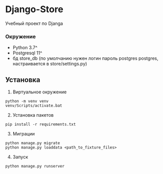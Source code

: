 # Django-Store

Учебный проект по Djanga

### Окружение

- Python 3.7^
- Postgresql 11^
- бд store_db (по умолчанию нужен логин пароль postgres postgres, настраивается в store/settings.py)

## Установка
1. Виртуальное окружение
```
python -m venv venv
venv/Scripts/activate.bat
```
2. Установка пакетов
```
pip install -r requirements.txt
```
3. Миграции
```
python manage.py migrate
python manage.py loaddata <path_to_fixture_files>
```
4. Запуск
```
python manage.py runserver
```